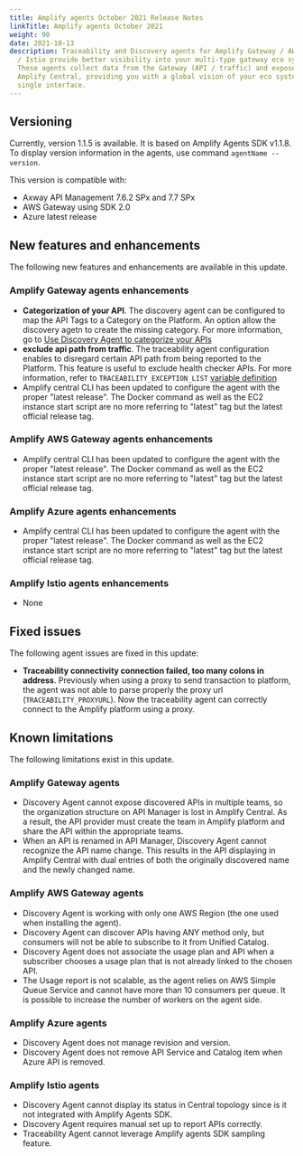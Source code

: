```yaml
---
title: Amplify agents October 2021 Release Notes
linkTitle: Amplify agents October 2021
weight: 90
date: 2021-10-13
description: Traceability and Discovery agents for Amplify Gateway / AWS / Azure
  / Istio provide better visibility into your multi-type gateway eco system.
  These agents collect data from the Gateway (API / traffic) and expose it in
  Amplify Central, providing you with a global vision of your eco system from a
  single interface.
---
```


## Versioning

Currently, version 1.1.5 is available. It is based on Amplify Agents SDK v1.1.8.
To display version information in the agents, use command `agentName --version`.

This version is compatible with:

* Axway API Management 7.6.2 SPx and 7.7 SPx
* AWS Gateway using SDK 2.0
* Azure latest release

## New features and enhancements

The following new features and enhancements are available in this update.

### Amplify Gateway agents enhancements

* **Categorization of your API**. The discovery agent can be configured to map the API Tags to a Category on the Platform. An option allow the discovery agetn to create the missing category. For more information, go to [Use Discovery Agent to categorize your APIs](/docs/connect_manage_enviro/coonected_agent_common_reference/category_mapping)
* **exclude api path from traffic**. The traceability agent configuration enables to disregard certain API path from being reported to the Platform. This feature is useful to exclude health checker APIs. For more information, refer to `TRACEABILITY_EXCEPTION_LIST` [variable definition](/docs/connect_manage_enviro/connect_api_manager/agent-variables)
* Amplify central CLI has been updated to configure the agent with the proper "latest release". The Docker command as well as the EC2 instance start script are no more referring to "latest" tag but the latest official release tag.

### Amplify AWS Gateway agents enhancements

* Amplify central CLI has been updated to configure the agent with the proper "latest release". The Docker command as well as the EC2 instance start script are no more referring to "latest" tag but the latest official release tag.

### Amplify Azure agents enhancements

* Amplify central CLI has been updated to configure the agent with the proper "latest release". The Docker command as well as the EC2 instance start script are no more referring to "latest" tag but the latest official release tag.

### Amplify Istio agents enhancements

* None

## Fixed issues

The following agent issues are fixed in this update:

* **Traceability connectivity connection failed, too many colons in address**. Previously when using a proxy to send transaction to platform, the agent was not able to parse properly the proxy url (`TRACEABILITY_PROXYURL`). Now the traceability agent can correctly connect to the Amplify platform using a proxy.

## Known limitations

The following limitations exist in this update.

### Amplify Gateway agents

* Discovery Agent cannot expose discovered APIs in multiple teams, so the organization structure on API Manager is lost in Amplify Central. As a result, the API provider must create the team in Amplify platform and share the API within the appropriate teams.
* When an API is renamed in API Manager, Discovery Agent cannot recognize the API name change. This results in the API displaying in Amplify Central with dual entries of both the originally discovered name and the newly changed name.

### Amplify AWS Gateway agents

* Discovery Agent is working with only one AWS Region (the one used when installing the agent).
* Discovery Agent can discover APIs having ANY method only, but consumers will not be able to subscribe to it from Unified Catalog.
* Discovery Agent does not associate the usage plan and API when a subscriber chooses a usage plan that is not already linked to the chosen API.
* The Usage report is not scalable, as the agent relies on AWS Simple Queue Service and cannot have more than 10 consumers per queue. It is possible to increase the number of workers on the agent side.

### Amplify Azure agents

* Discovery Agent does not manage revision and version.
* Discovery Agent does not remove API Service and Catalog item when Azure API is removed.

### Amplify Istio agents

* Discovery Agent cannot display its status in Central topology since is it not integrated with Amplify Agents SDK.
* Discovery Agent requires manual set up to report APIs correctly.
* Traceability Agent cannot leverage Amplify agents SDK sampling feature.
